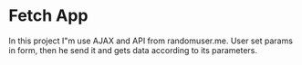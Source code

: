 # Fetch App
In this project I"m use AJAX and API from randomuser.me. User set params in form, then he send it and gets data according to its parameters.
